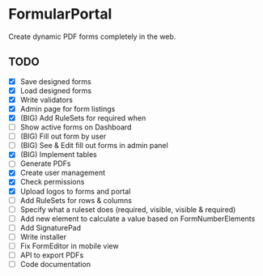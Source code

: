 # FormularPortal
Create dynamic PDF forms completely in the web.

## TODO
- [x] Save designed forms
- [x] Load designed forms
- [x] Write validators
- [x] Admin page for form listings
- [x] (BIG) Add RuleSets for required when
- [ ] Show active forms on Dashboard
- [ ] (BIG) Fill out form by user
- [ ] (BIG) See & Edit fill out forms in admin panel
- [x] (BIG) Implement tables
- [ ] Generate PDFs
- [x] Create user management
- [x] Check permissions
- [x] Upload logos to forms and portal
- [ ] Add RuleSets for rows & columns
- [ ] Specify what a ruleset does (required, visible, visible & required)
- [ ] Add new element to calculate a value based on FormNumberElements
- [ ] Add SignaturePad
- [ ] Write installer
- [ ] Fix FormEditor in mobile view
- [ ] API to export PDFs 
- [ ] Code documentation